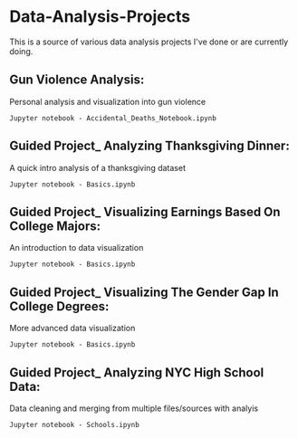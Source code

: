 # Data-Analysis-Projects
This is a source of various data analysis projects I've done or are currently doing.

## Gun Violence Analysis: 
Personal analysis and visualization into gun violence

    Jupyter notebook - Accidental_Deaths_Notebook.ipynb

## Guided Project_ Analyzing Thanksgiving Dinner:
  A quick intro analysis of a thanksgiving dataset
    
    Jupyter notebook - Basics.ipynb
  
## Guided Project_ Visualizing Earnings Based On College Majors:
  An introduction to data visualization
    
    Jupyter notebook - Basics.ipynb
  
## Guided Project_ Visualizing The Gender Gap In College Degrees:
  More advanced data visualization
    
    Jupyter notebook - Basics.ipynb
    
## Guided Project_ Analyzing NYC High School Data:
  Data cleaning and merging from multiple files/sources with analyis
  
    Jupyter notebook - Schools.ipynb

